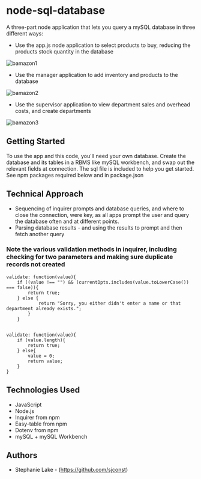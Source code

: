 # node-sql-database

A three-part node application that lets you query a mySQL database in three different ways:
* Use the app.js node application to select products to buy, reducing the products stock quantity in the database 

![bamazon1](https://user-images.githubusercontent.com/42453320/66707572-6198ec80-ecf7-11e9-92f4-bc3896b811cf.gif)

* Use the manager application to add inventory and products to the database

![bamazon2](https://user-images.githubusercontent.com/42453320/66707573-6c538180-ecf7-11e9-885c-fdc5c1dded02.gif)

* Use the supervisor application to view department sales and overhead costs, and create departments

![bamazon3](https://user-images.githubusercontent.com/42453320/66707576-79707080-ecf7-11e9-8be8-5f53a8e32d02.gif)

## Getting Started

To use the app and this code, you'll need your own database. Create the database and its tables in a RBMS like mySQL workbench, and swap out the relevant fields at connection. The sql file is included to help you get started. See npm packages required below and in package.json

## Technical Approach

* Sequencing of inquirer prompts and database queries, and where to close the connection, were key, as all apps prompt the user and query the database often and at different points. 
* Parsing database results - and using the results to prompt and then fetch another query

### Note the various validation methods in inquirer, including checking for two parameters and making sure duplicate records not created
```
validate: function(value){                              
    if ((value !== "") && (currentDpts.includes(value.toLowerCase()) === false)){
        return true;                                       
    } else {
            return "Sorry, you either didn't enter a name or that department already exists.";   
        }               
    }
    
```
```
validate: function(value){
    if (value.length){
        return true;                                        
    } else{
        value = 0;
        return value;   
    }               
}

```

## Technologies Used

* JavaScript
* Node.js
* Inquirer from npm
* Easy-table from npm
* Dotenv from npm
* mySQL + mySQL Workbench

## Authors

* Stephanie Lake - (https://github.com/sjconst)